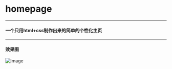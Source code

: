 # homepage

***
#### 一个只用html+css制作出来的简单的个性化主页

***
#### 效果图
![image](http://github.com/TangqiuQAQ/homepage/image.png)
